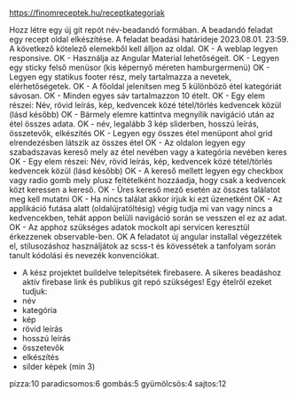 https://finomreceptek.hu/receptkategoriak

Hozz létre egy új git repót név-beadandó formában.
A beadandó feladat egy recept oldal elkészítése. A feladat beadási határideje 2023.08.01. 23:59.
A következő kötelező elemekből kell álljon az oldal.
OK - A weblap legyen responsive.
OK - Használja az Angular Material lehetőségeit.
OK - Legyen egy sticky felső menüsor (kis képernyő méreten hamburgermenü)
OK - Legyen egy statikus footer rész, mely tartalmazza a nevetek, elérhetőségetek.
OK - A főoldal jelenítsen meg 5 különböző étel kategóriát sávosan.
 OK - Minden egyes sáv tartalmazzon 10 ételt.
   OK - Egy elem részei: Név, rövid leírás, kép, kedvencek közé tétel/törlés kedvencek közül (lásd később)
OK  - Bármely elemre kattintva megnyílik navigáció után az étel összes adata.
    OK - név, legalább 3 kép sliderben, hosszú leírás, összetevők, elkészítés
  OK - Legyen egy összes étel menüpont ahol grid elrendezésben látszik az összes étel
   OK - Az oldalon legyen egy szabadszavas kereső mely az étel nevében vagy a kategória nevében keres
   OK - Egy elem részei: Név, rövid leírás, kép, kedvencek közé tétel/törlés kedvencek közül (lásd később)
   OK - A kereső mellett legyen egy checkbox vagy radio gomb mely plusz feltételként hozzáadja, hogy csak a kedvencek közt keressen a kereső.
   OK - Üres kereső mező esetén az összes találatot meg kell mutatni
   OK - Ha nincs találat akkor írjuk ki ezt üzenetként
  OK - Az applikáció futása alatt (oldalújratöltésig) végig tudja mi van vagy nincs a kedvencekben, tehát appon belüli navigáció során se vesszen el ez az adat.
  OK - Az apphoz szükséges adatok mockolt api servicen keresztül érkezzenek observable-ben.
  OK A feladatot új angular installal végezzétek el, stílusozáshoz használjátok az scss-t és kövessétek a tanfolyam során tanult kódolási és nevezék konvenciókat.
- A kész projektet buildelve telepítsétek firebasere. A sikeres beadáshoz aktív firebase link és publikus git repó szükséges!
  Egy ételről ezeket tudjuk:
- név
- kategória
- kép
- rövid leírás
- hosszú leírás
- összetevők
- elkészítés
- silder képek (min 3)


pizza:10
paradicsomos:6
gombás:5
gyümölcsös:4
sajtos:12
